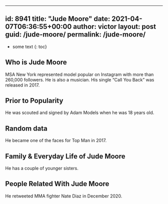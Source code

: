  ---
id: 8941
title: "Jude Moore"
date: 2021-04-07T06:36:55+00:00
author: victor
layout: post
guid: /jude-moore/
permalink: /jude-moore/
---

* some text
{: toc}

## Who is Jude Moore

MSA New York represented model popular on Instagram with more than 260,000 followers. He is also a musician. His single &#8220;Call You Back&#8221; was released in 2017. 

## Prior to Popularity

He was scouted and signed by Adam Models when he was 18 years old. 

## Random data

He became one of the faces for Top Man in 2017. 

## Family & Everyday Life of Jude Moore

He has a couple of younger sisters. 

## People Related With Jude Moore

He retweeted MMA fighter Nate Diaz in December 2020.
 